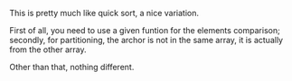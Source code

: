 
This is pretty much like quick sort, a nice variation.

First of all, you need to use a given funtion for the elements comparison; secondly, for partitioning, the archor is not in the same array, it is actually from the other array.

Other than that, nothing different.

